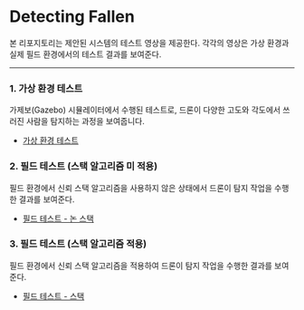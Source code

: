 # Detecting Fallen

본 리포지토리는 제안된 시스템의 테스트 영상을 제공한다. 각각의 영상은 가상 환경과 실제 필드 환경에서의 테스트 결과를 보여준다.

---

### 1. 가상 환경 테스트
가제보(Gazebo) 시뮬레이터에서 수행된 테스트로, 드론이 다양한 고도와 각도에서 쓰러진 사람을 탐지하는 과정을 보여줍니다.
- [가상 환경 테스트](https://github.com/kdykmg/Detecting_Fallen/blob/main/%EA%B0%80%EC%A0%9C%EB%B3%B4%ED%99%98%EA%B2%BD.mp4)

### 2. 필드 테스트 (스택 알고리즘 미 적용)
필드 환경에서 신뢰 스택 알고리즘을 사용하지 않은 상태에서 드론이 탐지 작업을 수행한 결과를 보여준다.
- [필드 테스트 - 논 스택](https://github.com/kdykmg/Detecting_Fallen/blob/main/%ED%95%84%EB%93%9C%ED%85%8C%EC%8A%A4%ED%8A%B8_%EB%85%BC%EC%8A%A4%ED%83%9D.mp4)

### 3. 필드 테스트 (스택 알고리즘 적용)
필드 환경에서 신뢰 스택 알고리즘을 적용하여 드론이 탐지 작업을 수행한 결과를 보여준다.
- [필드 테스트 - 스택](https://github.com/kdykmg/Detecting_Fallen/blob/main/%ED%95%84%EB%93%9C%ED%85%8C%EC%8A%A4%ED%8A%B8_%EC%8A%A4%ED%83%9D.mp4)
